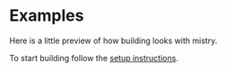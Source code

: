 # Examples

Here is a little preview of how building looks with mistry.

To start building follow the [setup instructions](https://github.com/skroutz/mistry/wiki/Setup).
